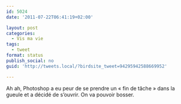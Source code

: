 ```yaml
---
id: 5024
date: '2011-07-22T06:41:19+02:00'

layout: post
categories:
  - Vis ma vie
tags:
  - tweet
format: status
publish_social: no
guid: 'http://tweets.local/?birdsite_tweet=94295942588669952'

---
```


Ah ah, Photoshop a eu peur de se prendre un « fin de tâche » dans la gueule et a décidé de s’ouvrir. On va pouvoir bosser.